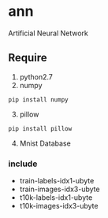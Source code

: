 # ann
Artificial Neural Network

## Require
1. python2.7
2. numpy
```
pip install numpy
```
3. pillow
```
pip install pillow
```

4. Mnist Database
### include
- train-labels-idx1-ubyte
- train-images-idx3-ubyte
- t10k-labels-idx1-ubyte
- t10k-images-idx3-ubyte
